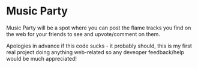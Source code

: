 # Music Party

Music Party will be a spot where you can post the flame tracks you find on the web for your friends to see and upvote/comment on them. 

Apologies in advance if this code sucks - it probably should, this is my first real project doing anything web-related so any deveoper feedback/help would be much appreciated!
